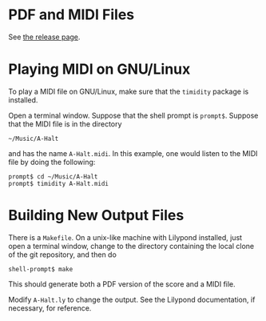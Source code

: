 
# PDF and MIDI Files

See [the release page](https://github.com/mecvaughan/A-Halt/releases).

# Playing MIDI on GNU/Linux

To play a MIDI file on GNU/Linux, make sure that the `timidity` package is
installed.

Open a terminal window.  Suppose that the shell prompt is `prompt$`.  Suppose
that the MIDI file is in the directory

    ~/Music/A-Halt

and has the name `A-Halt.midi`.  In this example, one would listen to the
MIDI file by doing the following:

    prompt$ cd ~/Music/A-Halt
    prompt$ timidity A-Halt.midi


# Building New Output Files

There is a `Makefile`.  On a unix-like machine with Lilypond installed, just
open a terminal window, change to the directory containing the local clone of
the git repository, and then do

    shell-prompt$ make

This should generate both a PDF version of the score and a MIDI file.

Modify `A-Halt.ly` to change the output.  See the Lilypond documentation,
if necessary, for reference.

